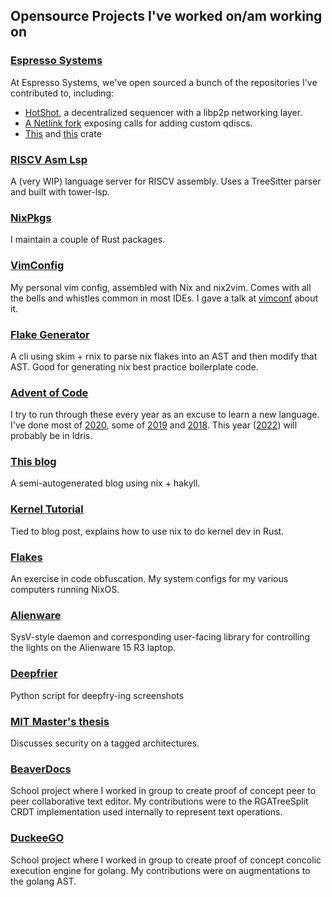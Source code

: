 ## Opensource Projects I've worked on/am working on

### [Espresso Systems](https://www.espressosys.com/)

At Espresso Systems, we've open sourced a bunch of the repositories I've contributed to, including:

- [HotShot](https://github.com/EspressoSystems/HotShot), a decentralized sequencer with a libp2p networking layer.
- [A Netlink fork](https://github.com/EspressoSystems/netlink) exposing calls for adding custom qdiscs.
- [This](https://github.com/EspressoSystems/async-compatibility-layer) and [this](https://github.com/EspressoSystems/nll) crate

### [RISCV Asm Lsp](https://github.com/DieracDelta/asm-lsp)

A (very WIP) language server for RISCV assembly. Uses a TreeSitter parser and built with tower-lsp.

### [NixPkgs](https://github.com/NixOS/nixpkgs)

I maintain a couple of Rust packages.

### [VimConfig](https://github.com/DieracDelta/vimconfig)

My personal vim config, assembled with Nix and nix2vim. Comes with all the bells and whistles common in most IDEs. I gave a talk at [vimconf](https://www.youtube.com/watch?v=iwsoF9ISfaw) about it.

### [Flake Generator](https://github.com/DieracDelta/flake_generator)

A cli using skim + rnix to parse nix flakes into an AST and then modify that AST. Good for generating nix best practice boilerplate code.

### [Advent of Code](https://github.com/DieracDelta/advent-of-code-2020)

I try to run through these every year as an excuse to learn a new language. I've done most of [2020](https://github.com/DieracDelta/advent-of-code-2020), some of [2019](https://github.com/DieracDelta/advent-of-code-2019) and [2018](https://github.com/DieracDelta/advent-of-code-2018). This year ([2022](https://github.com/DieracDelta/advent-of-code-2022)) will probably be in Idris.

### [This blog](https://github.com/DieracDelta/DieracDelta.github.io)

A semi-autogenerated blog using nix + hakyll.

### [Kernel Tutorial](https://github.com/DieracDelta/NixKernelTutorial)

Tied to blog post, explains how to use nix to do kernel dev in Rust.

### [Flakes](https://github.com/DieracDelta/flakes)

An exercise in code obfuscation. My system configs for my various computers running NixOS.

### [Alienware](https://github.com/DieracDelta/lights)

SysV-style daemon and corresponding user-facing library for controlling the lights on the Alienware 15 R3 laptop.

### [Deepfrier](https://github.com/DieracDelta/deepfry)

Python script for deepfry-ing screenshots

### [MIT Master's thesis](https://dspace.mit.edu/handle/1721.1/129858)

Discusses security on a tagged architectures.

### [BeaverDocs](https://github.com/DieracDelta/BeaverDocs)

School project where I worked in group to create proof of concept peer to peer collaborative text editor. My contributions were to the RGATreeSplit CRDT implementation used internally to represent text operations.

### [DuckeeGO](https://github.com/DieracDelta/DuckeeGO)

School project where I worked in group to create proof of concept concolic execution engine for golang. My contributions were on augmentations to the golang AST.
